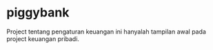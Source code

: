 # piggybank
Project tentang pengaturan keuangan
ini hanyalah tampilan awal pada project keuangan pribadi.
